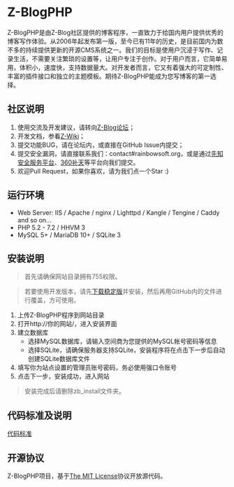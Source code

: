 Z-BlogPHP
=============

Z-BlogPHP是由Z-Blog社区提供的博客程序，一直致力于给国内用户提供优秀的博客写作体验。从2006年起发布第一版，至今已有11年的历史，是目前国内为数不多的持续提供更新的开源CMS系统之一。我们的目标是使用户沉浸于写作、记录生活，不需要关注繁琐的设置等，让用户专注于创作。对于用户而言，它简单易用，体积小，速度快，支持数据量大。对开发者而言，它又有着强大的可定制性、丰富的插件接口和独立的主题模板。期待Z-BlogPHP能成为您写博客的第一选择。

## 社区说明
1. 使用交流及开发建议，请转向[Z-Blog论坛](http://bbs.zblogcn.com/)；
1. 开发文档，参看[Z-Wiki](http://wiki.zblogcn.com/doku.php?id=zblogphp)；
1. 提交功能BUG，请在论坛内，或直接在GitHub Issue内提交；
1. 提交安全漏洞，请直接联系我们：contact#rainbowsoft.org，或是通过[先知安全服务平台](https://xianzhi.aliyun.com)、[360补天](https://loudong.360.cn/)等平台向我们提交。
1. 欢迎Pull Request，如果你喜欢，请为我们点一个Star :)


## 运行环境
- Web Server: IIS / Apache / nginx / Lighttpd / Kangle / Tengine / Caddy and so on...
- PHP 5.2 - 7.2 / HHVM 3 
- MySQL 5+ / MariaDB 10+ / SQLite 3

## 安装说明
> 首先请确保网站目录拥有755权限。

> 若要使用开发版本，请先[下载稳定版](http://www.zblogcn.com/zblogphp/)并安装，然后再用GitHub内的文件进行覆盖，方可使用。

1. 上传Z-BlogPHP程序到网站目录
2. 打开http://你的网站/，进入安装界面
3. 建立数据库
   - 选择MySQL数据库，请输入空间商为您提供的MySQL帐号密码等信息
   - 选择SQLite，请确保服务器支持SQLite，安装程序将在点击下一步后自动创建SQLite数据库文件
4. 填写你为站点设置的管理员账号密码，务必使用强口令账号
5. 点击下一步，安装成功，进入网站

> 安装完成后请删除zb_install文件夹。

## 代码标准及说明

[代码标准](standards)


## 开源协议

Z-BlogPHP项目，基于[The MIT License](http://opensource.org/licenses/mit-license.php)协议开放源代码。
